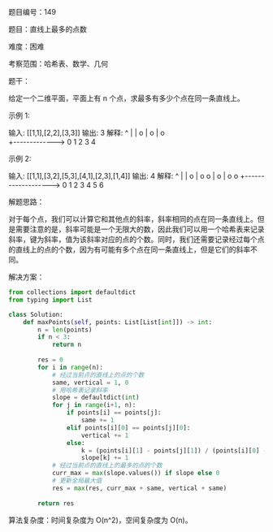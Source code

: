 题目编号：149

题目：直线上最多的点数

难度：困难

考察范围：哈希表、数学、几何

题干：

给定一个二维平面，平面上有 n 个点，求最多有多少个点在同一条直线上。

示例 1:

输入: [[1,1],[2,2],[3,3]]
输出: 3
解释:
^
|
|        o
|     o
|  o  
+------------->
0  1  2  3  4

示例 2:

输入: [[1,1],[3,2],[5,3],[4,1],[2,3],[1,4]]
输出: 4
解释:
^
|
|  o
|     o        o
|        o
|  o        o
+------------------->
0  1  2  3  4  5  6

解题思路：

对于每个点，我们可以计算它和其他点的斜率，斜率相同的点在同一条直线上。但是需要注意的是，斜率可能是一个无限大的数，因此我们可以用一个哈希表来记录斜率，键为斜率，值为该斜率对应的点的个数。同时，我们还需要记录经过每个点的直线上的点的个数，因为有可能有多个点在同一条直线上，但是它们的斜率不同。

解决方案：

```python
from collections import defaultdict
from typing import List

class Solution:
    def maxPoints(self, points: List[List[int]]) -> int:
        n = len(points)
        if n < 3:
            return n
        
        res = 0
        for i in range(n):
            # 经过当前点的直线上的点的个数
            same, vertical = 1, 0
            # 用哈希表记录斜率
            slope = defaultdict(int)
            for j in range(i+1, n):
                if points[i] == points[j]:
                    same += 1
                elif points[i][0] == points[j][0]:
                    vertical += 1
                else:
                    k = (points[i][1] - points[j][1]) / (points[i][0] - points[j][0])
                    slope[k] += 1
            # 经过当前点的直线上的最多的点的个数
            curr_max = max(slope.values()) if slope else 0
            # 更新全局最大值
            res = max(res, curr_max + same, vertical + same)
        
        return res
```

算法复杂度：时间复杂度为 O(n^2)，空间复杂度为 O(n)。
